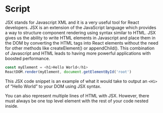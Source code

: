 # Script
JSX stands for Javascript XML and it is a very useful tool for React developers. JSX is an extension of the JavaScript language which provides a way to structure component rendering using syntax similar to HTML. JSX gives us the ability to write HTML elements in Javascript and place them in the DOM by converting the HTML tags into React elements without the need for other methods like createElement() or appendChild(). This combination of Javascript and HTML leads to having more powerful applications with boosted performance.

```js
const myElement = <h1>Hello World</h1>
ReactDOM.render(myElement, document.getElementById('root')
```
This JSX code snippet is an example of what it would take to output an `<H1>` of “Hello World” to your DOM using JSX syntax.

You can also represent multiple lines of HTML with JSX. However, there must always be one top level element with the rest of your code nested inside.

```js

```

